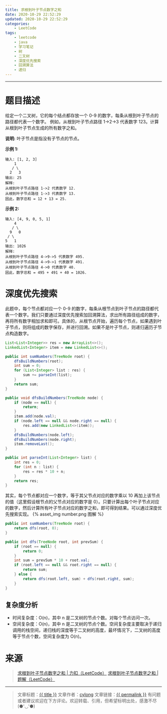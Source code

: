 ```yaml
---
title: 求根到叶子节点数字之和
date: 2020-10-29 22:52:29
updated: 2020-10-29 22:52:29
categories:
    - LeetCode
tags:
    - leetcode
    - java
    - 学习笔记
    - 树
    - 二叉树
    - 深度优先搜索
    - 回溯算法
    - 递归
---
```

---

# 题目描述

给定一个二叉树，它的每个结点都存放一个 0-9 的数字，每条从根到叶子节点的路径都代表一个数字。
例如，从根到叶子节点路径 1->2->3 代表数字 123。计算从根到叶子节点生成的所有数字之和。

**说明:** 叶子节点是指没有子节点的节点。

**示例 1:**
```
输入: [1, 2, 3]
    1
   / \
  2   3
输出: 25
解释:
从根到叶子节点路径 1->2 代表数字 12.
从根到叶子节点路径 1->3 代表数字 13.
因此，数字总和 = 12 + 13 = 25.
```

**示例 2:**
```
输入: [4, 9, 0, 5, 1]
    4
   / \
  9   0
 / \
5   1
输出: 1026
解释:
从根到叶子节点路径 4->9->5 代表数字 495.
从根到叶子节点路径 4->9->1 代表数字 491.
从根到叶子节点路径 4->0 代表数字 40.
因此，数字总和 = 495 + 491 + 40 = 1026.
```

<!-- more -->

# 深度优先搜索

此题中，每个节点都对应一个 0-9 的数字，每条从根节点到叶子节点的路径都代表一个数字。我们只要通过深度优先搜索加回溯算法，求出所有路径组成的数字，再将所有数字相加求和即可。具体的，从根节点开始，遍历每个节点，如果遇到叶子节点，则将组成的数字保存，并进行回溯。如果不是叶子节点，则递归遍历子节点构造数字。

```java
List<List<Integer>> res = new ArrayList<>();
LinkedList<Integer> item = new LinkedList<>();

public int sumNumbers(TreeNode root) {
    dfsBuildNumbers(root);
    int sum = 0;
    for (List<Integer> list : res) {
        sum += parseInt(list);
    }
    return sum;
}

public void dfsBuildNumbers(TreeNode node) {
    if (node == null) {
        return;
    }
    item.add(node.val);
    if (node.left == null && node.right == null) {
        res.add(new LinkedList<>(item));
    }
    dfsBuildNumbers(node.left);
    dfsBuildNumbers(node.right);
    item.removeLast();
}

public int parseInt(List<Integer> list) {
    int res = 0;
    for (int n : list) {
        res = res * 10 + n;
    }
    return res;
}
```

其实，每个节点都对应一个数字，等于其父节点对应的数字乘以 10 再加上该节点的值（这里假设根节点的父节点对应的数字是 0）。只要计算出每个叶子节点对应的数字，然后计算所有叶子节点对应的数字之和，即可得到结果。可以通过深度优先搜索实现。
{% asset_img number.png 图解 %}

```java
public int sumNumbers(TreeNode root) {
    return dfs(root, 0);
}

public int dfs(TreeNode root, int prevSum) {
    if (root == null) {
        return 0;
    }
    int sum = prevSum * 10 + root.val;
    if (root.left == null && root.right == null) {
        return sum;
    } else {
        return dfs(root.left, sum) + dfs(root.right, sum);
    }
}
```

## 复杂度分析

* 时间复杂度：O(n)，其中 n 是二叉树的节点个数。对每个节点访问一次。
* 空间复杂度：O(n)，其中 n 是二叉树的节点个数。空间复杂度主要取决于递归调用的栈空间，递归栈的深度等于二叉树的高度，最坏情况下，二叉树的高度等于节点个数，空间复杂度为 O(n)。

# 来源

> [求根到叶子节点数字之和 | 力扣（LeetCode）][1]
> [求根到叶子节点数字之和 | 题解（LeetCode）][2]

---

> 文章标题：<a href='{{ permalink }}' title='{{ title }}' >{{ title }}</a>
> 文章作者：[cylong](/about/ "cylong")
> 文章链接：<a href='{{ permalink }}' title='{{ title }}' >{{ permalink }}</a>
> 有问题或者建议欢迎在下方评论。欢迎转载、引用，但希望标明出处，感激不尽(●'◡'●)

[1]: https://leetcode-cn.com/problems/sum-root-to-leaf-numbers/ "求根到叶子节点数字之和 | 力扣（LeetCode）"
[2]: https://leetcode-cn.com/problems/sum-root-to-leaf-numbers/solution/qiu-gen-dao-xie-zi-jie-dian-shu-zi-zhi-he-by-leetc/ "求根到叶子节点数字之和 | 题解（LeetCode）"
